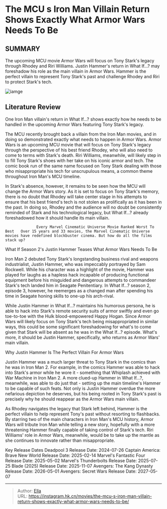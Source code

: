 # The MCU s Iron Man Villain Return Shows Exactly What Armor Wars Needs To Be


## SUMMARY 



  The upcoming MCU movie Armor Wars will focus on Tony Stark&#39;s legacy through Rhodey and Riri Williams.   Justin Hammer&#39;s return in What If...? may foreshadow his role as the main villain in Armor Wars.   Hammer is the perfect villain to represent Tony Stark&#39;s past and challenge Rhodey and Riri to protect Stark&#39;s tech.  

![iamge](https://static1.srcdn.com/wordpress/wp-content/uploads/2024/01/rhodey-and-hammer-drone.jpg)

## Literature Review

One Iron Man villain&#39;s return in What If...? shows exactly how he needs to be handled in the upcoming Armor Wars featuring Tony Stark&#39;s legacy.




The MCU recently brought back a villain from the Iron Man movies, and in doing so demonstrated exactly what needs to happen in Armor Wars. Armor Wars is an upcoming MCU movie that will focus on Tony Stark&#39;s legacy through the perspective of his best friend Rhodey, who will also need to come to terms with Stark&#39;s death. Riri Williams, meanwhile, will likely step in to fill Tony Stark&#39;s shoes with her take on his iconic armor and tech. The comic book run of the same name focused on Tony Stark dealing with those who misappropriate his tech for unscrupulous means, a common theme throughout Iron Man&#39;s MCU timeline.




In Stark&#39;s absence, however, it remains to be seen how the MCU will change the Armor Wars story. As it is set to focus on Tony Stark&#39;s memory, there is no doubt that Rhodey will take center stage in his attempts to ensure that his best friend&#39;s tech is not stolen as prolifically as it has been in the past. In doing so, Rhodey and the audience will no doubt be consistently reminded of Stark and his technological legacy, but What If...? already foreshadowed how it should handle its main villain.

                  Every Marvel Cinematic Universe Movie Ranked Worst To Best   Over 15 years and 33 movies, the Marvel Cinematic Universe movies have redefined blockbuster cinema. But how do all the films stack up?   


 What If Season 2&#39;s Justin Hammer Teases What Armor Wars Needs To Be 
          

Iron Man 2 debuted Tony Stark&#39;s longstanding business rival and weapons industrialist, Justin Hammer, who was impeccably portrayed by Sam Rockwell. While his character was a highlight of the movie, Hammer was played for laughs as a hapless hack incapable of producing functional equipment before his misguided and dangerous attempts to commandeer Stark&#39;s tech landed him in Seagate Penitentiary. In What If...? season 2, episode 3, however, he reemerges as a changed man after spending his time in Seagate honing skills to one-up his arch-rival.




While Justin Hammer in What If...? maintains his humorous persona, he is able to hack into Stark&#39;s remote security suits of armor swiftly and even go toe-to-toe with the Hulk blood-empowered Happy Hogan. Since Armor Wars will likely focus on Tony Stark&#39;s tech being misappropriated in similar ways, this could be some significant foreshadowing for what&#39;s to come given that Stark will be absent as he was in the What If...? episode. What&#39;s more, it should be Justin Hammer, specifically, who returns as Armor Wars&#39; main villain.



 Why Justin Hammer Is The Perfect Villain For Armor Wars 
          

Justin Hammer was a much larger threat to Tony Stark in the comics than he was in Iron Man 2. For example, in the comics Hammer was able to hack into Stark&#39;s armor while he wore it - something that Whiplash achieved with War Machine in Iron Man 2. A more clued-up Hammer in What If...?, meanwhile, was able to do just that - setting up the main timeline&#39;s Hammer to be capable of such feats. Not only is Justin Hammer overdue the more nefarious depiction he deserves, but his being rooted in Tony Stark&#39;s past is precisely why he should reappear as the Armor Wars main villain.




As Rhodey navigates the legacy that Stark left behind, Hammer is the perfect villain to help represent Tony&#39;s past without resorting to flashbacks. By starring two of the main characters in Iron Man&#39;s MCU history, Armor Wars will tribute Iron Man while telling a new story, hopefully with a more threatening Hammer finally capable of taking control of Stark&#39;s tech. Riri Williams&#39; role in Armor Wars, meanwhile, would be to take up the mantle as she continues to innovate rather than misappropriate.

  Key Release Dates              Deadpool 3 Release Date: 2024-07-26                    Captain America: Brave New World Release Date: 2025-02-14                   Marvel&#39;s Fantastic Four Release Date: 2025-05-02                   Marvel&#39;s Thunderbolts Release Date: 2025-07-25                   Blade (2025) Release Date: 2025-11-07                   Avengers: The Kang Dynasty  Release Date: 2026-05-01                    Avengers: Secret Wars Release Date: 2027-05-07      

---

> Author: [Ella](https://instagram.hk.cn/)  
> URL: https://instagram.hk.cn/movies/the-mcu-s-iron-man-villain-return-shows-exactly-what-armor-wars-needs-to-be/  

